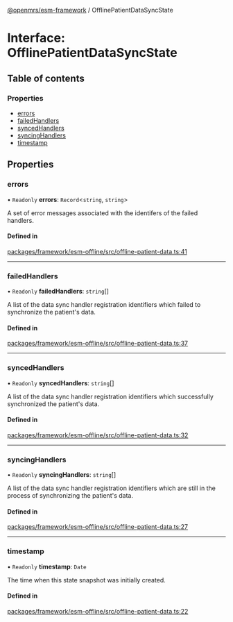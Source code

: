 [@openmrs/esm-framework](../API.md) / OfflinePatientDataSyncState

# Interface: OfflinePatientDataSyncState

## Table of contents

### Properties

- [errors](OfflinePatientDataSyncState.md#errors)
- [failedHandlers](OfflinePatientDataSyncState.md#failedhandlers)
- [syncedHandlers](OfflinePatientDataSyncState.md#syncedhandlers)
- [syncingHandlers](OfflinePatientDataSyncState.md#syncinghandlers)
- [timestamp](OfflinePatientDataSyncState.md#timestamp)

## Properties

### errors

• `Readonly` **errors**: `Record`<`string`, `string`\>

A set of error messages associated with the identifers of the failed handlers.

#### Defined in

[packages/framework/esm-offline/src/offline-patient-data.ts:41](https://github.com/openmrs/openmrs-esm-core/blob/master/packages/framework/esm-offline/src/offline-patient-data.ts#L41)

___

### failedHandlers

• `Readonly` **failedHandlers**: `string`[]

A list of the data sync handler registration identifiers which failed to synchronize the
patient's data.

#### Defined in

[packages/framework/esm-offline/src/offline-patient-data.ts:37](https://github.com/openmrs/openmrs-esm-core/blob/master/packages/framework/esm-offline/src/offline-patient-data.ts#L37)

___

### syncedHandlers

• `Readonly` **syncedHandlers**: `string`[]

A list of the data sync handler registration identifiers which successfully synchronized the
patient's data.

#### Defined in

[packages/framework/esm-offline/src/offline-patient-data.ts:32](https://github.com/openmrs/openmrs-esm-core/blob/master/packages/framework/esm-offline/src/offline-patient-data.ts#L32)

___

### syncingHandlers

• `Readonly` **syncingHandlers**: `string`[]

A list of the data sync handler registration identifiers which are still in the process
of synchronizing the patient's data.

#### Defined in

[packages/framework/esm-offline/src/offline-patient-data.ts:27](https://github.com/openmrs/openmrs-esm-core/blob/master/packages/framework/esm-offline/src/offline-patient-data.ts#L27)

___

### timestamp

• `Readonly` **timestamp**: `Date`

The time when this state snapshot was initially created.

#### Defined in

[packages/framework/esm-offline/src/offline-patient-data.ts:22](https://github.com/openmrs/openmrs-esm-core/blob/master/packages/framework/esm-offline/src/offline-patient-data.ts#L22)
